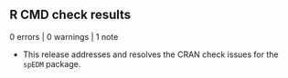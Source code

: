 ## R CMD check results

0 errors | 0 warnings | 1 note

* This release addresses and resolves the CRAN check issues for the `spEDM` package.
